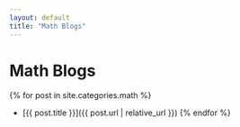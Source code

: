 ```yaml
---
layout: default
title: "Math Blogs"
---
```

# Math Blogs

{% for post in site.categories.math %}
- [{{ post.title }}]({{ post.url | relative_url }})
{% endfor %}

